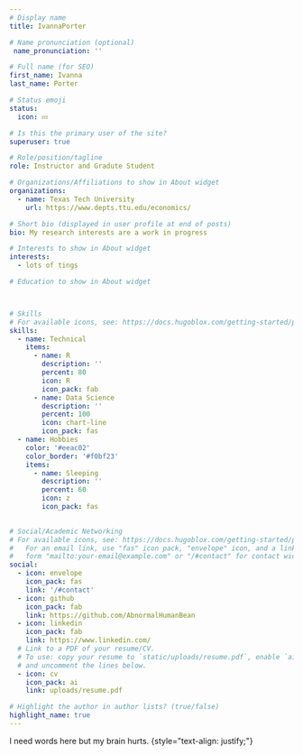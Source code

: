 ```yaml
---
# Display name
title: IvannaPorter

# Name pronunciation (optional)
 name_pronunciation: ''

# Full name (for SEO)
first_name: Ivanna
last_name: Porter

# Status emoji
status:
  icon: 💤

# Is this the primary user of the site?
superuser: true

# Role/position/tagline
role: Instructor and Gradute Student

# Organizations/Affiliations to show in About widget
organizations:
  - name: Texas Tech University 
    url: https://www.depts.ttu.edu/economics/

# Short bio (displayed in user profile at end of posts)
bio: My research interests are a work in progress

# Interests to show in About widget
interests:
  - lots of tings

# Education to show in About widget



# Skills
# For available icons, see: https://docs.hugoblox.com/getting-started/page-builder/#icons
skills:
  - name: Technical
    items:
      - name: R
        description: ''
        percent: 80
        icon: R
        icon_pack: fab
      - name: Data Science
        description: ''
        percent: 100
        icon: chart-line
        icon_pack: fas
  - name: Hobbies
    color: '#eeac02'
    color_border: '#f0bf23'
    items:
      - name: Sleeping
        description: ''
        percent: 60
        icon: z
        icon_pack: fas
    

# Social/Academic Networking
# For available icons, see: https://docs.hugoblox.com/getting-started/page-builder/#icons
#   For an email link, use "fas" icon pack, "envelope" icon, and a link in the
#   form "mailto:your-email@example.com" or "/#contact" for contact widget.
social:
  - icon: envelope
    icon_pack: fas
    link: '/#contact'
  - icon: github
    icon_pack: fab
    link: https://github.com/AbnormalHumanBean
  - icon: linkedin
    icon_pack: fab
    link: https://www.linkedin.com/
  # Link to a PDF of your resume/CV.
  # To use: copy your resume to `static/uploads/resume.pdf`, enable `ai` icons in `params.yaml`,
  # and uncomment the lines below.
  - icon: cv
    icon_pack: ai
    link: uploads/resume.pdf

# Highlight the author in author lists? (true/false)
highlight_name: true
---
```


I need words here but my brain hurts. 
{style="text-align: justify;"}